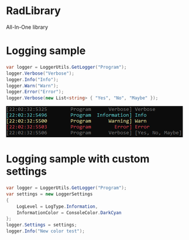 # RadLibrary
All-In-One library

# Logging sample

```csharp
var logger = LoggerUtils.GetLogger("Program");
logger.Verbose("Verbose");
logger.Info("Info");
logger.Warn("Warn");
logger.Error("Error");
logger.Verbose(new List<string> { "Yes", "No", "Maybe" });
```

![Sample image](.github/sample.png)

# Logging sample with custom settings
```csharp
var logger = LoggerUtils.GetLogger("Program");
var settings = new LoggerSettings
{
    LogLevel = LogType.Information,
    InformationColor = ConsoleColor.DarkCyan
};
logger.Settings = settings;
logger.Info("New color test");
```

